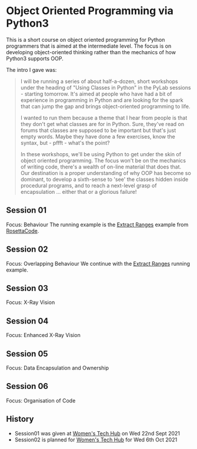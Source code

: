 # Object Oriented Programming via Python3

This is a short course on object oriented programming for Python programmers that is aimed at the intermediate level. The focus is on developing object-oriented thinking rather than the mechanics of how Python3 supports OOP.

The intro I gave was:

> I will be running a series of about half-a-dozen, short workshops under the heading of "Using Classes in Python" in the PyLab sessions - starting tomorrow. It's aimed at people who have had a bit of experience in programming in Python and are looking for the spark that can jump the gap and brings object-oriented programming to life.
> 
> I wanted to run them because a theme that I hear from people is that they don't get what classes are for in Python. Sure, they've read on forums that classes are supposed to be important but that's just empty words. Maybe they have done a few exercises, know the syntax, but - pffft - what's the point?
> 
> In these workshops, we'll be using Python to get under the skin of object oriented programming. The focus won't be on the mechanics of writing code, there's a wealth of on-line material that does that. Our destination is a proper understanding of why OOP has become so dominant, to develop a sixth-sense to 'see' the classes hidden inside procedural programs, and to reach a next-level grasp of encapsulation ... either that or a glorious failure! 

## Session 01

Focus: Behaviour
The running example is the [Extract Ranges][3] example from [RosettaCode][2].

## Session 02

Focus: Overlapping Behaviour
We continue with the [Extract Ranges][3] running example.

## Session 03

Focus: X-Ray Vision

## Session 04

Focus: Enhanced X-Ray Vision

## Session 05

Focus: Data Encapsulation and Ownership

## Session 06

Focus: Organisation of Code

## History

* Session01 was given at [Women's Tech Hub][1] on Wed 22nd Sept 2021
* Session02 is planned for [Women's Tech Hub][1] for Wed 6th Oct 2021

[1]: https://www.wthub.org/
[2]: https://rosettacode.org/
[3]: https://rosettacode.org/wiki/Range_extraction